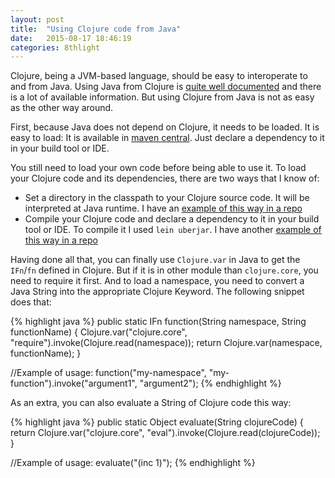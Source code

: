 ```yaml
---
layout: post
title:  "Using Clojure code from Java"
date:   2015-08-17 18:46:19
categories: 8thlight
---
```

Clojure, being a JVM-based language, should be easy to interoperate to and from Java. Using Java from Clojure is [quite well documented](http://clojure.org/java_interop) and there is a lot of available information.
But using Clojure from Java is not as easy as the other way around.

First, because Java does not depend on Clojure, it needs to be loaded. It is easy to load: It is available in [maven central](http://search.maven.org/#search%7Cga%7C1%7Ca%3A%22clojure%22). Just declare a dependency to it in your build tool or IDE.

You still need to load your own code before being able to use it. To load your Clojure code and its dependencies, there are two ways that I know of:

* Set a directory in the classpath to your Clojure source code. It will be interpreted at Java runtime. I have an [example of this way in a repo](https://github.com/demonh3x/java-clojure-interop)
* Compile your Clojure code and declare a dependency to it in your build tool or IDE. To compile it I used `lein uberjar`. I have another [example of this way in a repo](https://github.com/demonh3x/clj-tictactoe-in-java-server)

Having done all that, you can finally use `Clojure.var` in Java to get the `IFn`/`fn` defined in Clojure. But if it is in other module than `clojure.core`, you need to require it first. And to load a namespace, you need to convert a Java String into the appropriate Clojure Keyword. The following snippet does that:

{% highlight java %}
public static IFn function(String namespace, String functionName) {
  Clojure.var("clojure.core", "require").invoke(Clojure.read(namespace));
  return Clojure.var(namespace, functionName);
}

//Example of usage:
function("my-namespace", "my-function").invoke("argument1", "argument2");
{% endhighlight %}

As an extra, you can also evaluate a String of Clojure code this way:

{% highlight java %}
public static Object evaluate(String clojureCode) {
  return Clojure.var("clojure.core", "eval").invoke(Clojure.read(clojureCode));
}

//Example of usage:
evaluate("(inc 1)");
{% endhighlight %}
